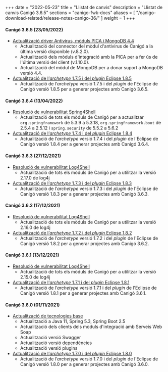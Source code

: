 +++
date        = "2022-05-23"
title       = "Llistat de canvis"
description = "Llistat de canvis Canigó 3.6.5"
sections    = "canigo-fwk-docs"
aliases = [
    "/canigo-download-related/release-notes-canigo-36/"
]
weight      = 1
+++

#### Canigó 3.6.5 (23/05/2022)

- [Actualització driver Antivirus, mòduls PICA i MongoDB 4.4](/noticies/2022-05-23-CAN-actualitzacio-canigo-3_6_5/)
   - Actualització del connector del mòdul d'antivirus de Canigó a la última versió disponible (v.8.2.0).
   - Actualització dels mòduls d'integració amb la PICA per a fer ús de l'última versió del client (v.1.10.0).
   - Actualització del mòdul de MongoDB per a donar suport a MongoDB versió 4.4.
- [Actualització de l’_archetype_ 1.7.5 i del _plugin_ Eclipse 1.8.5](/noticies/2022-05-23-CAN-Actualitzacio_archetype_1_7_5_plugin_eclipse_1_8_5/)
   - Actualització de l’_archetype_ versió 1.7.5 i del _plugin_ de l'Eclipse de Canigó versió 1.8.5 per a generar projectes amb Canigó 3.6.5.

#### Canigó 3.6.4 (13/04/2022)

- [Resolució de vulnerabilitat Spring4Shell](/noticies/2022-04-13-CAN-actualitzacio-canigo-3_6_4/)
   - Actualització de tots els mòduls de Canigó per a actualitzar `org.springframework` de 5.3.9 a 5.3.18,
   `org.springframework.boot` de 2.5.4 a 2.5.12 i `spring.security` de 5.5.2 a 5.6.2
- [Actualització de l’_archetype_ 1.7.4 i del _plugin_ Eclipse 1.8.4](/noticies/2022-04-13-CAN-Actualitzacio_archetype_1_7_4_plugin_eclipse_1_8_4/)
   - Actualització de l’_archetype_ versió 1.7.4 i del _plugin_ de l'Eclipse de Canigó versió 1.8.4 per a generar projectes amb Canigó 3.6.4.

#### Canigó 3.6.3 (27/12/2021)

- [Resolució de vulnerabilitat Log4Shell](/noticies/2021-12-27-CAN-actualitzacio-canigo-3_4_9_3_6_3/)
   - Actualització de tots els mòduls de Canigó per a utilitzar la versió 2.17.0 de log4j
- [Actualització de l’_archetype_ 1.7.3 i del _plugin_ Eclipse 1.8.3](/noticies/2021-12-27-CAN-Actualitzacio_archetype_1_7_3_plugin_eclipse_1_8_3)
   - Actualització de l’_archetype_ versió 1.7.3 i del _plugin_ de l'Eclipse de Canigó versió 1.8.3 per a generar projectes amb Canigó 3.6.3.

#### Canigó 3.6.2 (17/12/2021)

- [Resolució de vulnerabilitat Log4Shell](/noticies/2021-12-17-CAN-actualitzacio-canigo-3_4_8_3_6_2/)
   - Actualització de tots els mòduls de Canigó per a utilitzar la versió 2.16.0 de log4j
- [Actualització de l’_archetype_ 1.7.2 i del _plugin_ Eclipse 1.8.2](/noticies/2021-12-17-CAN-Actualitzacio_archetype_1_7_2_plugin_eclipse_1_8_2)
   - Actualització de l’_archetype_ versió 1.7.2 i del _plugin_ de l'Eclipse de Canigó versió 1.8.2 per a generar projectes amb Canigó 3.6.2.

#### Canigó 3.6.1 (13/12/2021)

- [Resolució de vulnerabilitat Log4Shell](/noticies/2021-12-13-CAN-actualitzacio-canigo-3_4_7_3_6_1/)
   - Actualització de tots els mòduls de Canigó per a utilitzar la versió 2.15.0 de log4j
- [Actualització de l’_archetype_ 1.7.1 i del _plugin_ Eclipse 1.8.1](/noticies/2021-12-13-CAN-Actualitzacio_archetype_1_7_1_plugin_eclipse_1_8_1)
   - Actualització de l’_archetype_ versió 1.7.1 i del _plugin_ de l'Eclipse de Canigó versió 1.8.1 per a generar projectes amb Canigó 3.6.1.

#### Canigó 3.6.0 (01/11/2021)
- [Actualització de tecnologies base](/noticies/2021-10-25-CAN-actualitzacio-canigo-3_6_0/)
   - Actualització a Java 11, Spring 5.3, Spring Boot 2.5
   - Actualització dels clients dels mòduls d'integració amb Serveis Web Soap
   - Actualització versió Swagger
   - Actualització versió dependències
   - Actualització versió plugins
- [Actualització de l’_archetype_ 1.7.0 i del _plugin_ Eclipse 1.8.0](/noticies/2021-10-25-CAN-Actualitzacio_archetype_1_7_0_plugin_eclipse_1_8_0)
   - Actualització de l’_archetype_ versió 1.7.0 i del _plugin_ de l'Eclipse de Canigó versió 1.8.0 per a generar projectes amb Canigó 3.6.0.